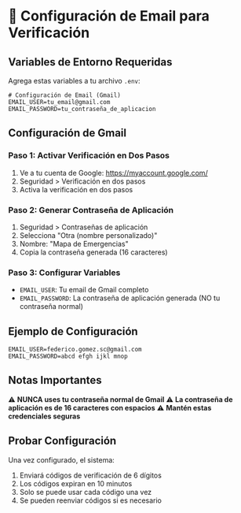 # 📧 Configuración de Email para Verificación

## Variables de Entorno Requeridas

Agrega estas variables a tu archivo `.env`:

```env
# Configuración de Email (Gmail)
EMAIL_USER=tu_email@gmail.com
EMAIL_PASSWORD=tu_contraseña_de_aplicacion
```

## Configuración de Gmail

### Paso 1: Activar Verificación en Dos Pasos
1. Ve a tu cuenta de Google: https://myaccount.google.com/
2. Seguridad > Verificación en dos pasos
3. Activa la verificación en dos pasos

### Paso 2: Generar Contraseña de Aplicación
1. Seguridad > Contraseñas de aplicación
2. Selecciona "Otra (nombre personalizado)"
3. Nombre: "Mapa de Emergencias"
4. Copia la contraseña generada (16 caracteres)

### Paso 3: Configurar Variables
- `EMAIL_USER`: Tu email de Gmail completo
- `EMAIL_PASSWORD`: La contraseña de aplicación generada (NO tu contraseña normal)

## Ejemplo de Configuración

```env
EMAIL_USER=federico.gomez.sc@gmail.com
EMAIL_PASSWORD=abcd efgh ijkl mnop
```

## Notas Importantes

⚠️ **NUNCA uses tu contraseña normal de Gmail**
⚠️ **La contraseña de aplicación es de 16 caracteres con espacios**
⚠️ **Mantén estas credenciales seguras**

## Probar Configuración

Una vez configurado, el sistema:
1. Enviará códigos de verificación de 6 dígitos
2. Los códigos expiran en 10 minutos
3. Solo se puede usar cada código una vez
4. Se pueden reenviar códigos si es necesario
